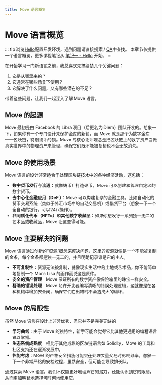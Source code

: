 ```yaml
---
title: Move 语言概览
---
```


# Move 语言概览

::: tip
浏览[Hello](https://github.com/move-cn/tintin-bootcamp/tree/main/course/01_hello)配置开发环境，遇到问题请直接搜索 / [QA](/qa.md)中查找。
本章节仅提供一个语言概览，更多课程笔记从 [笔记一 - Hello](/move/basics/1.hello.md) 开始。
:::

在开始学习一门新语言之前，我总喜欢先搞清楚几个关键问题：

1. 它是从哪里来的？
2. 它通常在哪些场景下使用？
3. 它解决了什么问题，又有哪些潜在的不足？

带着这些问题，让我们一起深入了解 Move 语言。

## Move 的起源

Move 最初是由 Facebook 的 Libra 项目（后更名为 Diem）团队开发的。想象一下，如果你有一个专门设计来保护金库的新锁，而 Move 就是那个为数字金库——区块链，特别设计的锁。Move 的核心设计理念是把区块链上的数字资产当做真实世界中的物理资产来管理，确保它们既不能被复制也不会无故消失。

## Move 的使用场景

Move 语言的设计非常适合于处理区块链技术中的各种经济活动，这包括：

- **数字货币发行与流通**：就像铸币厂打造硬币，Move 可以创建和管理自定义的数字货币。
- **去中心化金融应用（DeFi）**：Move 可以构建复杂的金融工具，比如自动化的货币交易系统（类似于外汇市场中的自动交易机）或借贷平台（想象一下一个全自动的银行，可以24/7操作）。
- **非同质化代币（NFTs）和其他数字收藏品**：如果你想发行一系列独一无二的艺术品或收藏品，Move 让这变得可能。

## Move 主要解决的问题

Move 语言通过创新的“资源”概念来解决问题，这里的资源就像是一个不能被复制的金条，每个金条都是独一无二的，并且明确记录谁是它的主人。

- **不可复制性**：资源无法被复制，就像现实生活中的土地或艺术品，你不能简单地复制一个 Mona Lisa 的画作而说这是原件。
- **安全的资产管理**：Move 保证所有的数字资产像保险箱里的珠宝一样安全。
- **精确的错误处理**：Move 允许开发者编写清晰的错误处理逻辑，这就像是在各种机械中增加安全阀，确保它们在出错时不会造成大的破坏。

## Move 的局限性

虽然 Move 语言在设计上非常优秀，但它并不是完美无缺的：

- **学习曲线**：由于 Move 的独特性，新手可能会觉得它比其他更通用的编程语言难以掌握。
- **生态系统成熟度**：相比于其他成熟的区块链语言如 Solidity，Move 的工具和社区支持还在逐渐发展中。
- **性能考虑**：Move 的严格安全措施可能会在处理大量交易时影响效率，想象一下一个非常严格的安检过程，虽然安全，但可能会导致排长队。

通过探索 Move 语言，我们不仅能更好地理解它的潜力，还能认识到它的限制，从而更加明智地选择何时何地使用它。

